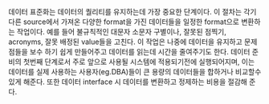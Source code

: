 데이터 표준화는 데이터의 퀄리티를 유지하는데 가장 중요한 단계이다. 이 절차는 각기 다른 source에서 가져온 다양한 format을 가진 데이터들을 일정한 format으로 변환하는 작업이다. 예를 들어 불규칙적인 대문자 소문자 구별이나, 잘못된 점찍기, acronyms, 잘못 배정된 value들을 고친다. 이 작업은 나중에 데이터을 유지하고 문제점들을 보수 하기 쉽게 만들어주고 데이터를 읽는데 시간을 줄여주기도 한다. 데이터 준비의 첫번째 단계로서 주로 앞으로 사용될 시스템에 적용되기전에 실행되어지며, 이는 데이터를 실제 사용하는 사용자(eg.DBA)들이 큰 용량의 데이터들을 합하거나 비교할수 있게 해준다. 또한 데이터 interface 시 데이터를 변환하고 정제하는 비용을 절감해 준다.
